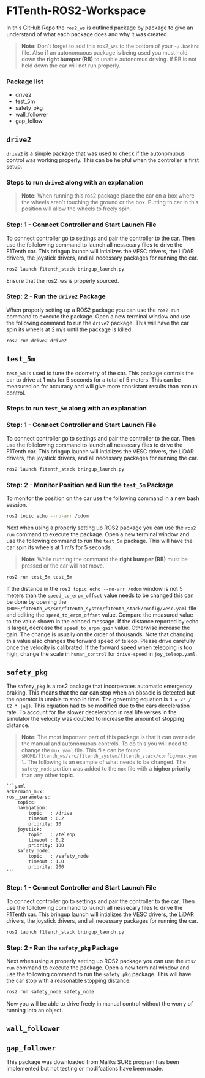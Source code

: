 # F1Tenth-ROS2-Workspace

In this GitHub Repo the `ros2_ws` is outlined package by package to give an understand of what each package does and why it was created.

> **Note:** Don't forget to add this ros2_ws to the bottom of your `~/.bashrc` file. Also if an autonomuous package is being used you must hold down the **right bumper (RB)** to unable autonomus driving. If RB is not held down the car will not run properly.

### Package list
- drive2
- test_5m
- safety_pkg
- wall_follower
- gap_follow


## `drive2`

`drive2` is a simple package that was used to check if the autonomuous control was working properly. This can be helpful when the controller is first setup.

### Steps to run `drive2` along with an explanation

>**Note:** When running this ros2 package place the car on a box where the wheels aren't touching the ground or the box. Putting th car in this position will allow the wheels to freely spin.

### Step: 1 - Connect Controller and Start Launch File

To connect controller go to settings and pair the controller to the car. Then use the follolowing command to launch all nessecary files to drive the F1Tenth car. This bringup launch will intializes the VESC drivers, the LiDAR drivers, the joystick drivers, and all necessary packages for running the car. 

```bash
ros2 launch f1tenth_stack bringup_launch.py
```

Ensure that the ros2_ws is properly sourced.

### Step: 2 - Run the `drive2` Package

When properly setting up a ROS2 package you can use the `ros2 run` command to execute the package. Open a new terminal window and use the following command to run the `drive2` package. This will have the car spin its wheels at 2 m/s until the package is killed.

```bash
ros2 run drive2 drive2
```

## `test_5m`

`test_5m` is used to tune the odometry of the car. This package controls the car to drive at 1 m/s for 5 seconds for a total of 5 meters. This can be measured on for accuracy and will give more consistant results than manual control.

### Steps to run `test_5m` along with an explanation

### Step: 1 - Connect Controller and Start Launch File

To connect controller go to settings and pair the controller to the car. Then use the follolowing command to launch all nessecary files to drive the F1Tenth car. This bringup launch will intializes the VESC drivers, the LiDAR drivers, the joystick drivers, and all necessary packages for running the car. 

```bash
ros2 launch f1tenth_stack bringup_launch.py
```
### Step: 2 - Monitor Position and Run the `test_5m` Package

To monitor the position on the car use the following command in a new bash session.

```bash
ros2 topic echo --no-arr /odom
```

Next when using a properly setting up ROS2 package you can use the `ros2 run` command to execute the package. Open a new terminal window and use the following command to run the `test_5m` package. This will have the car spin its wheels at 1 m/s for 5 seconds.

>**Note:** While running the command the **right bumper (RB)** must be pressed or the car will not move.

```bash
ros2 run test_5m test_5m
```

If the distance in the `ros2 topic echo --no-arr /odom` window is not 5 meters than the `speed_to_erpm_offset` value needs to be changed this can be done by opening the `$HOME/f1tenth_ws/src/f1tenth_system/f1tenth_stack/config/vesc.yaml` file and editing the `speed_to_erpm_offset` value. Compare the measured value to the value shown in the echoed message. If the distance reported by echo is larger, decrease the `speed_to_erpm_gain` value. Otherwise increase the gain. The change is usually on the order of thousands. Note that changing this value also changes the forward speed of teleop. Please drive carefully once the velocity is calibrated. If the forward speed when teleoping is too high, change the scale in `human_control` for `drive-speed` in `joy_teleop.yaml`.


## `safety_pkg`

The `safety_pkg` is a ros2 package that incorperates automatic emergency braking. This means that the car can stop when an obsacle is detected but the operator is unable to stop in time. The governing equation is `d = v² / (2 * |a|)`. This equation had to be modified due to the cars deceleration rate. To account for the slower deceleration in real life verses in the simulator the velocity was doubled to increase the amount of stopping distance.

> **Note:** The most important part of this package is that it can over ride the manual and autonomuous controls. To do this you will need to change the `mux.yaml` file. This file can be found `$HOME/f1tenth_ws/src/f1tenth_system/f1tenth_stack/config/mux.yaml`. The following is an example of what needs to be changed. The `safety_node` portion was added to the `mux` file with a **higher priority** than any other **topic**.

    ```yaml
    ackermann_mux:
    ros__parameters:
        topics:
        navigation:
            topic   : /drive
            timeout : 0.2
            priority: 10
        joystick:
            topic   : /teleop
            timeout : 0.2
            priority: 100
        safety_node:
            topic   : /safety_node
            timeout : 1.0
            priority: 200
    ```

### Step: 1 - Connect Controller and Start Launch File

To connect controller go to settings and pair the controller to the car. Then use the follolowing command to launch all nessecary files to drive the F1Tenth car. This bringup launch will intializes the VESC drivers, the LiDAR drivers, the joystick drivers, and all necessary packages for running the car. 

```bash
ros2 launch f1tenth_stack bringup_launch.py
```
### Step: 2 - Run the `safety_pkg` Package

Next when using a properly setting up ROS2 package you can use the `ros2 run` command to execute the package. Open a new terminal window and use the following command to run the `safety_pkg` package. This will have the car stop with a reasonable stopping distance.

```bash
ros2 run safety_node safety_node
```

Now you will be able to drive freely in manual control without the worry of running into an object.

## `wall_follower`



## `gap_follower`

This package was downloaded from Maliks SURE program has been implemented but not testing or modifcations have been made.